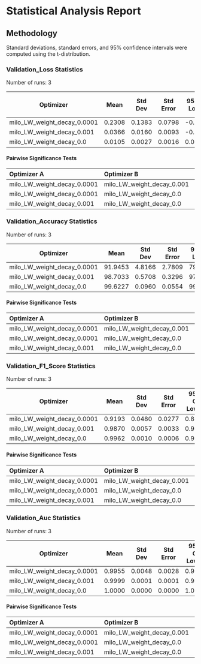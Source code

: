 # Statistical Analysis Report

## Methodology

Standard deviations, standard errors, and 95% confidence intervals were computed using the t-distribution.

### Validation_Loss Statistics

Number of runs: 3

| Optimizer | Mean | Std Dev | Std Error | 95% CI Lower | 95% CI Upper |
|-----------|------|---------|-----------|--------------|--------------|
| milo_LW_weight_decay_0.0001 | 0.2308 | 0.1383 | 0.0798 | -0.1126 | 0.5743 |
| milo_LW_weight_decay_0.001 | 0.0366 | 0.0160 | 0.0093 | -0.0032 | 0.0765 |
| milo_LW_weight_decay_0.0 | 0.0105 | 0.0027 | 0.0016 | 0.0037 | 0.0172 |

#### Pairwise Significance Tests

| Optimizer A                | Optimizer B               |   Mean A |    Mean B | Better                    |   p-value | Significant   | Metric                |
|:---------------------------|:--------------------------|---------:|----------:|:--------------------------|----------:|:--------------|:----------------------|
| milo_LW_weight_decay_0.0001 | milo_LW_weight_decay_0.001 | 0.230849 | 0.036608  | milo_LW_weight_decay_0.001 |  0.133612 |               | final_validation_loss |
| milo_LW_weight_decay_0.0001 | milo_LW_weight_decay_0.0   | 0.230849 | 0.0104633 | milo_LW_weight_decay_0.0   |  0.109928 |               | final_validation_loss |
| milo_LW_weight_decay_0.001  | milo_LW_weight_decay_0.0   | 0.036608 | 0.0104633 | milo_LW_weight_decay_0.0   |  0.10202  |               | final_validation_loss |

### Validation_Accuracy Statistics

Number of runs: 3

| Optimizer | Mean | Std Dev | Std Error | 95% CI Lower | 95% CI Upper |
|-----------|------|---------|-----------|--------------|--------------|
| milo_LW_weight_decay_0.0001 | 91.9453 | 4.8166 | 2.7809 | 79.9803 | 103.9104 |
| milo_LW_weight_decay_0.001 | 98.7033 | 0.5708 | 0.3296 | 97.2854 | 100.1213 |
| milo_LW_weight_decay_0.0 | 99.6227 | 0.0960 | 0.0554 | 99.3842 | 99.8612 |

#### Pairwise Significance Tests

| Optimizer A                | Optimizer B               |   Mean A |   Mean B | Better                    |   p-value | Significant   | Metric                    |
|:---------------------------|:--------------------------|---------:|---------:|:--------------------------|----------:|:--------------|:--------------------------|
| milo_LW_weight_decay_0.0001 | milo_LW_weight_decay_0.001 |  91.9453 |  98.7033 | milo_LW_weight_decay_0.001 |  0.133806 |               | final_validation_accuracy |
| milo_LW_weight_decay_0.0001 | milo_LW_weight_decay_0.0   |  91.9453 |  99.6227 | milo_LW_weight_decay_0.0   |  0.109919 |               | final_validation_accuracy |
| milo_LW_weight_decay_0.001  | milo_LW_weight_decay_0.0   |  98.7033 |  99.6227 | milo_LW_weight_decay_0.0   |  0.104217 |               | final_validation_accuracy |

### Validation_F1_Score Statistics

Number of runs: 3

| Optimizer | Mean | Std Dev | Std Error | 95% CI Lower | 95% CI Upper |
|-----------|------|---------|-----------|--------------|--------------|
| milo_LW_weight_decay_0.0001 | 0.9193 | 0.0480 | 0.0277 | 0.8000 | 1.0386 |
| milo_LW_weight_decay_0.001 | 0.9870 | 0.0057 | 0.0033 | 0.9728 | 1.0013 |
| milo_LW_weight_decay_0.0 | 0.9962 | 0.0010 | 0.0006 | 0.9938 | 0.9986 |

#### Pairwise Significance Tests

| Optimizer A                | Optimizer B               |   Mean A |   Mean B | Better                    |   p-value | Significant   | Metric                    |
|:---------------------------|:--------------------------|---------:|---------:|:--------------------------|----------:|:--------------|:--------------------------|
| milo_LW_weight_decay_0.0001 | milo_LW_weight_decay_0.001 | 0.919326 | 0.987027 | milo_LW_weight_decay_0.001 |  0.132747 |               | final_validation_f1_score |
| milo_LW_weight_decay_0.0001 | milo_LW_weight_decay_0.0   | 0.919326 | 0.996227 | milo_LW_weight_decay_0.0   |  0.109073 |               | final_validation_f1_score |
| milo_LW_weight_decay_0.001  | milo_LW_weight_decay_0.0   | 0.987027 | 0.996227 | milo_LW_weight_decay_0.0   |  0.104968 |               | final_validation_f1_score |

### Validation_Auc Statistics

Number of runs: 3

| Optimizer | Mean | Std Dev | Std Error | 95% CI Lower | 95% CI Upper |
|-----------|------|---------|-----------|--------------|--------------|
| milo_LW_weight_decay_0.0001 | 0.9955 | 0.0048 | 0.0028 | 0.9835 | 1.0075 |
| milo_LW_weight_decay_0.001 | 0.9999 | 0.0001 | 0.0001 | 0.9996 | 1.0002 |
| milo_LW_weight_decay_0.0 | 1.0000 | 0.0000 | 0.0000 | 1.0000 | 1.0000 |

#### Pairwise Significance Tests

| Optimizer A                | Optimizer B               |   Mean A |   Mean B | Better                    |   p-value | Significant   | Metric               |
|:---------------------------|:--------------------------|---------:|---------:|:--------------------------|----------:|:--------------|:---------------------|
| milo_LW_weight_decay_0.0001 | milo_LW_weight_decay_0.001 | 0.995479 | 0.999882 | milo_LW_weight_decay_0.001 |  0.254747 |               | final_validation_auc |
| milo_LW_weight_decay_0.0001 | milo_LW_weight_decay_0.0   | 0.995479 | 0.999991 | milo_LW_weight_decay_0.0   |  0.246785 |               | final_validation_auc |
| milo_LW_weight_decay_0.001  | milo_LW_weight_decay_0.0   | 0.999882 | 0.999991 | milo_LW_weight_decay_0.0   |  0.225526 |               | final_validation_auc |

